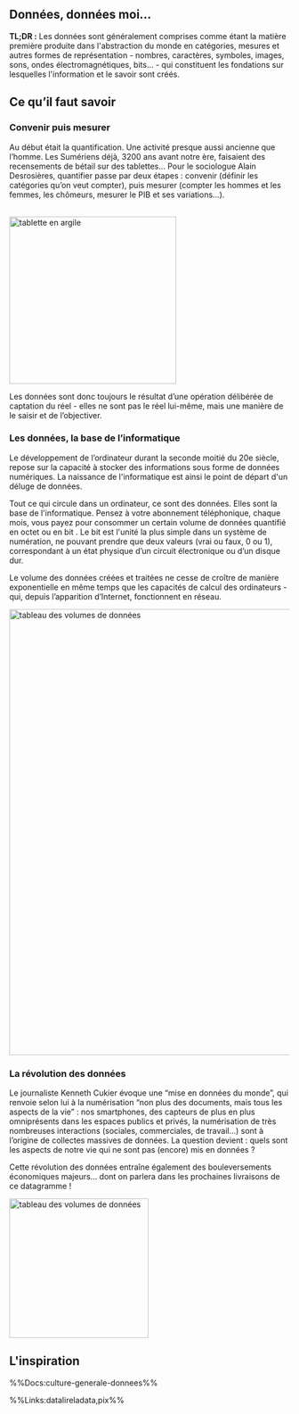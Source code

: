 ## **Données, données moi...**

**TL;DR :** Les données sont généralement comprises comme étant la matière première produite dans l'abstraction du monde en catégories, mesures et autres formes de représentation - nombres, caractères, symboles, images, sons, ondes électromagnétiques, bits… - qui constituent les fondations sur lesquelles l'information et le savoir sont créés.

## **Ce qu’il faut savoir**

### **Convenir puis mesurer**

Au début était la quantification. Une activité presque aussi ancienne que l’homme. Les Sumériens déjà, 3200 ans avant notre ère, faisaient des recensements de bétail sur des tablettes… Pour le sociologue Alain Desrosières, quantifier passe par deux étapes : convenir (définir les catégories qu’on veut compter), puis mesurer (compter les hommes et les femmes, les chômeurs, mesurer le PIB et ses variations…).

<br /><img src="/images/docs/datagramme-1/dgr1-1.jpeg" alt="tablette en argile" width="300"/>

Les données sont donc toujours le résultat d’une opération délibérée de captation du réel - elles ne sont pas le réel lui-même, mais une manière de le saisir et de l’objectiver.

### **Les données, la base de l’informatique**

Le développement de l’ordinateur durant la seconde moitié du 20e siècle, repose sur la capacité à stocker des informations sous forme de données numériques. La naissance de l'informatique est ainsi le point de départ d'un déluge de données.

Tout ce qui circule dans un ordinateur, ce sont des données. Elles sont la base de l'informatique. Pensez à votre abonnement téléphonique, chaque mois, vous payez pour consommer un certain volume de données quantifié en octet ou en bit . Le bit est l'unité la plus simple dans un système de numération, ne pouvant prendre que deux valeurs (vrai ou faux, 0 ou 1), correspondant à un état physique d’un circuit électronique ou d’un disque dur.

Le volume des données créées et traitées ne cesse de croître de manière exponentielle en même temps que les capacités de calcul des ordinateurs - qui, depuis l’apparition d’Internet, fonctionnent en réseau.  
  
<img src="/images/docs/datagramme-1/dgr1-2.png" alt="tableau des volumes de données" width="800"/>

### **La révolution des données**

Le journaliste Kenneth Cukier évoque une “mise en données du monde”, qui renvoie selon lui à la numérisation “non plus des documents, mais tous les aspects de la vie” : nos smartphones, des capteurs de plus en plus omniprésents dans les espaces publics et privés, la numérisation de très nombreuses interactions (sociales, commerciales, de travail…) sont à l’origine de collectes massives de données. La question devient : quels sont les aspects de notre vie qui ne sont pas (encore) mis en données ?

Cette révolution des données entraîne également des bouleversements économiques majeurs… dont on parlera dans les prochaines livraisons de ce datagramme !

<img src="/images/docs/datagramme-1/dgr1-3.png" alt="tableau des volumes de données" width="250"/>

## **L'inspiration**

%%Docs:culture-generale-donnees%%

%%Links:datalireladata,pix%%